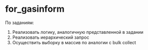 # for_gasinform

По заданиям:

1. Реализовать логику, аналогичную представленной в задании
2. Реализовать иерархический запрос
3. Осуществить выборку в массив по аналогии с bulk collect
